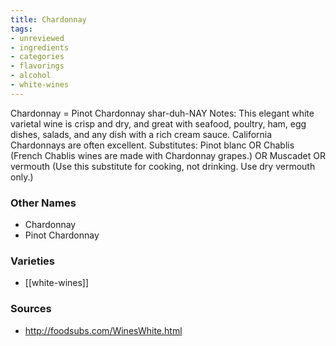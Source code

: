 ```yaml
---
title: Chardonnay
tags:
- unreviewed
- ingredients
- categories
- flavorings
- alcohol
- white-wines
---
```

Chardonnay = Pinot Chardonnay shar-duh-NAY Notes: This elegant white varietal wine is crisp and dry, and great with seafood, poultry, ham, egg dishes, salads, and any dish with a rich cream sauce. California Chardonnays are often excellent. Substitutes: Pinot blanc OR Chablis (French Chablis wines are made with Chardonnay grapes.) OR Muscadet OR vermouth (Use this substitute for cooking, not drinking. Use dry vermouth only.)

### Other Names

* Chardonnay
* Pinot Chardonnay

### Varieties

* [[white-wines]]

### Sources
* http://foodsubs.com/WinesWhite.html
